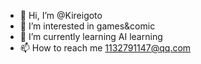 - 👋 Hi, I’m @Kireigoto
- 👀 I’m interested in games&comic
- 🌱 I’m currently learning AI learning
- 📫 How to reach me 1132791147@qq.com

<!---
Kireigoto/Kireigoto is a ✨ special ✨ repository because its `README.md` (this file) appears on your GitHub profile.
You can click the Preview link to take a look at your changes.
--->
